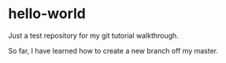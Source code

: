 # hello-world
Just a test repository for my git tutorial walkthrough.

So far, I have learned how to create a new branch off my master.
